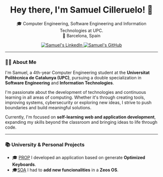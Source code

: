 <h1 align="center">Hey there, I'm Samuel Cilleruelo! 👋</h1>
<p align="center">
  🎓 Computer Engineering, Software Engineering and Information Technologies at UPC.<br>
  📍 Barcelona, Spain
</p>

<p align="center">
  <a href="https://www.linkedin.com/in/samuel-cilleruelo" target="_blank">
    <img src="https://img.shields.io/badge/LinkedIn-0077B5?style=for-the-badge&logo=linkedin&logoColor=white" alt="Samuel's LinkedIn"/>
  </a>
  <a href="https://github.com/2amu" target="_blank">
    <img src="https://img.shields.io/badge/GitHub-181717?style=for-the-badge&logo=github&logoColor=white" alt="Samuel's GitHub"/>
  </a>
</p>

---

### 👨‍💻 About Me

I'm Samuel, a 4th-year Computer Engineering student at the **Universitat Politècnica de Catalunya (UPC)**, pursuing a double specialization in **Software Engineering** and **Information Technologies**.

I'm passionate about the development of technologies and continuous learning in all areas of computing. Whether it's through creating tools, improving systems, cybersecurity or exploring new ideas, I strive to push boundaries and build meaningful solutions.

Currently, I'm focused on **self-learning web and application development**, expanding my skills beyond the classroom and bringing ideas to life through code.

---

### 📚 University & Personal Projects

- 🎓 [PROP](https://github.com/2amu/FIB-PROP) I developed an application based on generate **Optimized Keyboards**.
- 🎓[SOA](https://github.com/2amu/FIB-SOA) I had to **add new funcionalities** in a **Zeos OS**.
